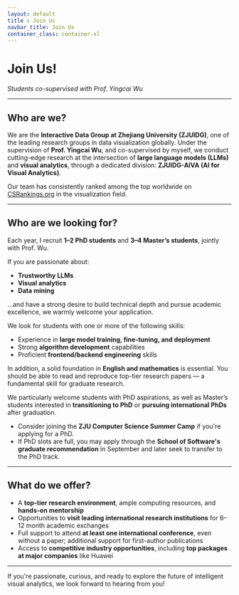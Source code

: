 ```yaml
---
layout: default
title : Join Us
navbar_title: Join Us
container_class: container-xl
---
```


# Join Us!

*Students co-supervised with Prof. Yingcai Wu*

---

## Who are we?

We are the **Interactive Data Group at Zhejiang University (ZJUIDG)**, one of the leading research groups in data visualization globally. Under the supervision of **Prof. Yingcai Wu**, and co-supervised by myself, we conduct cutting-edge research at the intersection of **large language models (LLMs)** and **visual analytics**, through a dedicated division: **ZJUIDG-AIVA (AI for Visual Analytics)**.

Our team has consistently ranked among the top worldwide on [CSRankings.org](https://csrankings.org/#/fromyear/2021/toyear/2025/index?visualization&world) in the visualization field.

---

## Who are we looking for?

Each year, I recruit **1–2 PhD students** and **3–4 Master’s students**, jointly with Prof. Wu.

If you are passionate about:

- **Trustworthy LLMs**
- **Visual analytics**
- **Data mining**

…and have a strong desire to build technical depth and pursue academic excellence, we warmly welcome your application.

We look for students with one or more of the following skills:

- Experience in **large model training, fine-tuning, and deployment**
- Strong **algorithm development** capabilities
- Proficient **frontend/backend engineering** skills

In addition, a solid foundation in **English and mathematics** is essential. You should be able to read and reproduce top-tier research papers — a fundamental skill for graduate research.

We particularly welcome students with PhD aspirations, as well as Master’s students interested in **transitioning to PhD** or **pursuing international PhDs** after graduation.

- Consider joining the **ZJU Computer Science Summer Camp** if you're applying for a PhD.
- If PhD slots are full, you may apply through the **School of Software's graduate recommendation** in September and later seek to transfer to the PhD track.

---

## What do we offer?

- A **top-tier research environment**, ample computing resources, and **hands-on mentorship**
- Opportunities to **visit leading international research institutions** for 6–12 month academic exchanges
- Full support to attend **at least one international conference**, even without a paper; additional support for first-author publications
- Access to **competitive industry opportunities**, including **top packages at major companies** like Huawei

---

If you're passionate, curious, and ready to explore the future of intelligent visual analytics, we look forward to hearing from you!
